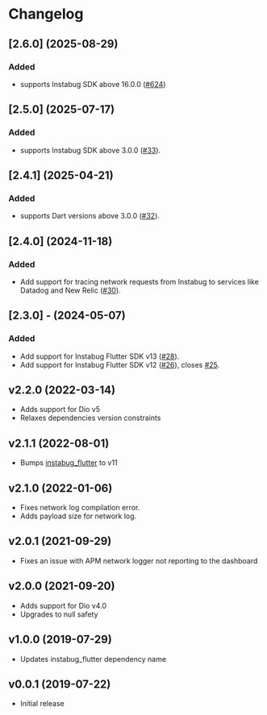 # Changelog

## [2.6.0] (2025-08-29)

### Added

- supports Instabug SDK above 16.0.0 ([#624](https://github.com/Instabug/Instabug-Flutter/pull/624))

## [2.5.0] (2025-07-17)

### Added
- supports Instabug SDK above 3.0.0 ([#33](https://github.com/Instabug/Instabug-Dio-Interceptor/pull/33)).

## [2.4.1] (2025-04-21)

### Added
- supports Dart versions above 3.0.0 ([#32](https://github.com/Instabug/Instabug-Dio-Interceptor/pull/32)).

## [2.4.0] (2024-11-18)

### Added

- Add support for tracing network requests from Instabug to services like Datadog and New Relic ([#30](https://github.com/Instabug/Instabug-Dio-Interceptor/pull/30)).

## [2.3.0] - (2024-05-07)

### Added

- Add support for Instabug Flutter SDK v13 ([#28](https://github.com/Instabug/Instabug-Dio-Interceptor/pull/28)).
- Add support for Instabug Flutter SDK v12 ([#26](https://github.com/Instabug/Instabug-Dio-Interceptor/pull/26)), closes [#25](https://github.com/Instabug/Instabug-Dio-Interceptor/issues/25).

## v2.2.0 (2022-03-14)

- Adds support for Dio v5
- Relaxes dependencies version constraints

## v2.1.1 (2022-08-01)

- Bumps [instabug_flutter](https://pub.dev/packages/instabug_flutter) to v11

## v2.1.0 (2022-01-06)

- Fixes network log compilation error.
- Adds payload size for network log.

## v2.0.1 (2021-09-29)

- Fixes an issue with APM network logger not reporting to the dashboard

## v2.0.0 (2021-09-20)

- Adds support for Dio v4.0
- Upgrades to null safety

## v1.0.0 (2019-07-29)

- Updates instabug_flutter dependency name

## v0.0.1 (2019-07-22)

- Initial release
